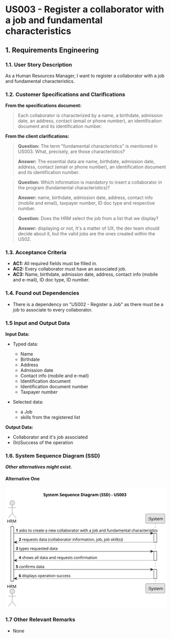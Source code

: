 # US003 - Register a collaborator with a job and fundamental characteristics

## 1. Requirements Engineering

### 1.1. User Story Description

As a Human Resources Manager, I want to register a collaborator with a job and fundamental characteristics.

### 1.2. Customer Specifications and Clarifications 

**From the specifications document:**

>   Each  collaborator is characterized by a name, a birthdate, admission date, an address, contact (email or phone number), an identification document and its identification number.

**From the client clarifications:**

> **Question:** The term "fundamental characteristics" is mentioned in US003. What, precisely, are those characteristics?
>
> **Answer:** The essential data are name, birthdate, admission date, address, contact (email or phone number), an identification document and its identification number.

> **Question:** Which information is mandatory to insert a collaborator in the program (fundamental characteristics)?
>
> **Answer:** name, birthdate, admission date, address, contact info (mobile and email), taxpayer number, ID doc type and respective number.

> **Question:** Does the HRM select the job from a list that we display?
> 
> **Answer:**  displaying or not, It's a matter of UX, the dev team should decide about it, but the valid jobs are the ones created within the US02.

### 1.3. Acceptance Criteria

* **AC1:** All required fields must be filled in.
* **AC2:** Every collaborator must have an associated job.
* **AC3:** Name, birthdate, admission date, address, contact info (mobile and e-mail), ID doc type, ID number.

### 1.4. Found out Dependencies

* There is a dependency on "US002 - Register a Job" as there must be a job to associate to every collaborator.

### 1.5 Input and Output Data

**Input Data:**

* Typed data:
    * Name
    * Birthdate 
    * Address
    * Admission date
    * Contact info (mobile and e-mail)
    * Identification document
    * Identification document number
    * Taxpayer number
	
* Selected data:
    * a Job
    * skills from the registered list

**Output Data:**

* Collaborator and it's job associated 
* (In)Success of the operation

### 1.6. System Sequence Diagram (SSD)

**_Other alternatives might exist._**

#### Alternative One

![System Sequence Diagram - Alternative One](svg/us003-system-sequence-diagram-alternative-one.svg)


### 1.7 Other Relevant Remarks

* None 